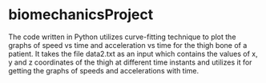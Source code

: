 # biomechanicsProject
The code written in Python utilizes curve-fitting technique to plot the graphs of speed vs time and acceleration vs time for the thigh bone of a patient. It takes the file data2.txt as an input which contains the values of x, y and z coordinates of the thigh at different time instants and utilizes it for getting the graphs of speeds and accelerations with time.
